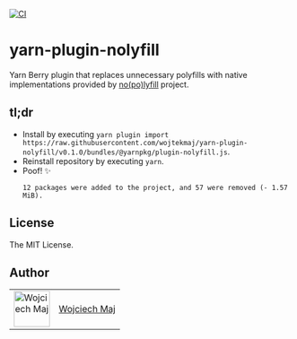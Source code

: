 [![CI](https://github.com/wojtekmaj/yarn-plugin-nolyfill/workflows/CI/badge.svg)](https://github.com/wojtekmaj/yarn-plugin-nolyfill/actions)

# yarn-plugin-nolyfill

Yarn Berry plugin that replaces unnecessary polyfills with native implementations provided by [no(po)lyfill](https://github.com/SukkaW/nolyfill) project.

## tl;dr

- Install by executing `yarn plugin import https://raw.githubusercontent.com/wojtekmaj/yarn-plugin-nolyfill/v0.1.0/bundles/@yarnpkg/plugin-nolyfill.js`.
- Reinstall repository by executing `yarn`.
- Poof! ✨
  ```
  12 packages were added to the project, and 57 were removed (- 1.57 MiB).
  ```

## License

The MIT License.

## Author

<table>
  <tr>
    <td >
      <img src="https://avatars.githubusercontent.com/u/5426427?v=4&s=128" width="64" height="64" alt="Wojciech Maj">
    </td>
    <td>
      <a href="https://github.com/wojtekmaj">Wojciech Maj</a>
    </td>
  </tr>
</table>
